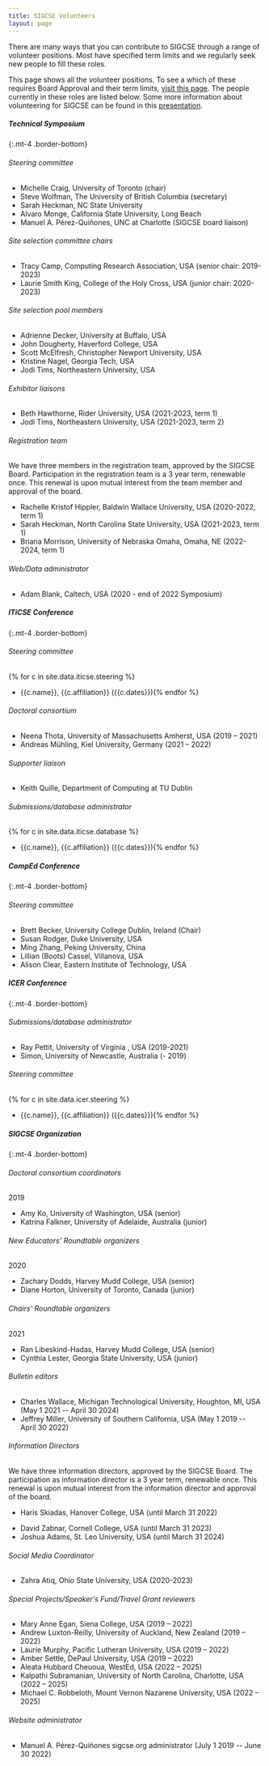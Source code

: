 ```yaml
---
title: SIGCSE Volunteers
layout: page 
---
```


There are many ways that you can contribute to SIGCSE through a range of volunteer positions. Most have specified term limits and we regularly seek new people to fill these roles.

This page shows all the volunteer positions. To see a which of these requires Board Approval and their term limits, [visit this page](../policies/approval.html). The people currently in these roles are listed below. Some more information about volunteering for SIGCSE can be found in this [presentation](../files/documents/pdfs/How%20to%20Volunteer%20with%20SIGCSE%202019.pdf).
##### Technical Symposium
{:.mt-4 .border-bottom}

###### Steering committee

- Michelle Craig, University of Toronto (chair)
- Steve Wolfman, The University of British Columbia (secretary)
- Sarah Heckman, NC State University 
- Alvaro Monge, California State University, Long Beach
- Manuel A. Pérez-Quiñones, UNC at Charlotte (SIGCSE board liaison)

###### Site selection committee chairs

-   Tracy Camp, Computing Research Association, USA (senior chair: 2019-2023)
-	Laurie Smith King, College of the Holy Cross, USA (junior chair: 2020-2023)

###### Site selection pool members

- Adrienne Decker, University at Buffalo, USA
- John Dougherty, Haverford College, USA
- Scott McElfresh, Christopher Newport University, USA
- Kristine Nagel, Georgia Tech, USA
- Jodi Tims, Northeastern University, USA

###### Exhibitor liaisons

-   Beth Hawthorne, Rider University, USA (2021-2023, term 1)
-   Jodi Tims, Northeastern University, USA (2021-2023, term 2)

###### Registration team

We have three members in the registration team, approved by the SIGCSE Board. Participation in the registration team is a 3 year term, renewable once. This renewal is upon mutual interest from the team member and approval of the board.

- Rachelle Kristof Hippler, Baldwin Wallace University, USA (2020-2022, term 1)
- Sarah Heckman, North Carolina State University, USA (2021-2023, term 1)
- Briana Morrison, University of Nebraska Omaha, Omaha, NE (2022-2024, term 1)

###### Web/Data administrator

-   Adam Blank, Caltech, USA (2020 - end of 2022 Symposium)

##### ITiCSE Conference
{:.mt-4 .border-bottom}

###### Steering committee

{% for c in site.data.iticse.steering %}
- {{c.name}}, {{c.affiliation}} ({{c.dates}}){% endfor %}

###### Doctoral consortium

- Neena Thota, University of Massachusetts Amherst, USA (2019 – 2021)
- Andreas Mühling, Kiel University, Germany (2021 – 2022)

###### Supporter liaison

- Keith Quille, Department of Computing at TU Dublin

###### Submissions/database administrator

{% for c in site.data.iticse.database %}
- {{c.name}}, {{c.affiliation}} ({{c.dates}}){% endfor %}


##### CompEd Conference
{:.mt-4 .border-bottom}

###### Steering committee

-   Brett Becker, University College Dublin, Ireland (Chair)
-   Susan Rodger, Duke University, USA
-   Ming Zhang, Peking University, China
-   Lillian (Boots) Cassel, Villanova, USA
-   Alison Clear, Eastern Institute of Technology, USA

##### ICER Conference
{:.mt-4 .border-bottom}

###### Submissions/database administrator

-   Ray Pettit, University of Virginia , USA (2019-2021)
-   Simon, University of Newcastle, Australia (- 2019)

###### Steering committee

{% for c in site.data.icer.steering %}
- {{c.name}}, {{c.affiliation}} ({{c.dates}}){% endfor %}


##### SIGCSE Organization
{:.mt-4 .border-bottom}

###### Doctoral consortium coordinators
2019
-   Amy Ko, University of Washington, USA (senior)
-   Katrina Falkner, University of Adelaide, Australia (junior)

###### New Educators' Roundtable organizers
2020
-   Zachary Dodds, Harvey Mudd College, USA (senior)
-   Diane Horton, University of Toronto, Canada (junior)

###### Chairs' Roundtable organizers
2021
-   Ran Libeskind-Hadas, Harvey Mudd College, USA (senior)
-   Cynthia Lester, Georgia State University, USA (junior)


###### Bulletin editors

-   Charles Wallace, Michigan Technological University, Houghton, MI, USA (May 1 2021 -- April 30 2024)
-   Jeffrey Miller, University of Southern California, USA (May 1 2019
    -- April 30 2022)

###### Information Directors

We have three information directors, approved by the SIGCSE Board. The participation as information director is a 3 year term, renewable once. This renewal is upon mutual interest from the information director and approval of the board.

<!-- - Samuel A. Rebelsky, Grinnell College, USA (until March 31 2021) -->
 - Haris Skiadas, Hanover College, USA (until March 31 2022)
<!-- Newly elected members (Feb 2021). -->
- David Zabnar, Cornell College, USA (until March 31 2023)
- Joshua Adams, St. Leo University, USA (until March 31 2024)


###### Social Media Coordinator

-   Zahra Atiq, Ohio State University, USA (2020-2023)

###### Special Projects/Speaker's Fund/Travel Grant reviewers

- Mary Anne Egan, Siena College, USA (2019 – 2022)
- Andrew Luxton-Reilly, University of Auckland, New Zealand (2019 – 2022)
- Laurie Murphy, Pacific Lutheran University, USA (2019 – 2022)
- Amber Settle, DePaul University, USA (2019 – 2022)
- Aleata Hubbard Cheuoua, WestEd, USA (2022 – 2025)
- Kalpathi Subramanian, University of North Carolina, Charlotte, USA (2022 – 2025)
- Michael C. Robbeloth, Mount Vernon Nazarene University, USA (2022 – 2025)

###### Website administrator

-   Manuel A. Pérez-Quiñones sigcse.org administrator (July 1 2019 -- June 30 2022)

